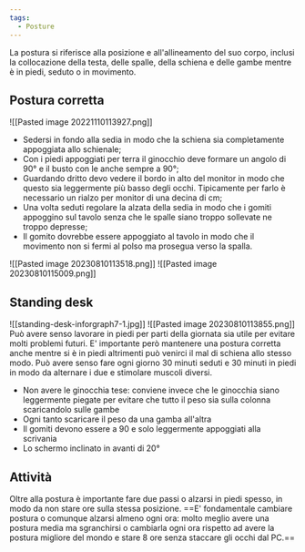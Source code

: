 ```yaml
---
tags:
  - Posture
---
```

La postura si riferisce alla posizione e all'allineamento del suo corpo, inclusi la collocazione della testa, delle spalle, della schiena e delle gambe mentre è in piedi, seduto o in movimento.

## Postura corretta
![[Pasted image 20221110113927.png]]

* Sedersi in fondo alla sedia in modo che la schiena sia completamente appoggiata allo schienale;
* Con i piedi appoggiati per terra il ginocchio deve formare un angolo di 90° e il busto con le anche sempre a 90°;
* Guardando dritto devo vedere il bordo in alto del monitor in modo che questo sia leggermente più basso degli occhi. Tipicamente per farlo è necessario un rialzo per monitor di una decina di cm;
* Una volta seduti regolare la alzata della sedia in modo che i gomiti appoggino sul tavolo senza che le spalle siano troppo sollevate ne troppo depresse;
* Il gomito dovrebbe essere appoggiato al tavolo in modo che il movimento non si fermi al polso ma prosegua verso la spalla.

![[Pasted image 20230810113518.png]]
![[Pasted image 20230810115009.png]]
## Standing desk
![[standing-desk-inforgraph7-1.jpg]]
![[Pasted image 20230810113855.png]]
Può avere senso lavorare in piedi per parti della giornata sia utile per evitare molti problemi futuri.
E' importante però mantenere una postura corretta anche mentre si è in piedi altrimenti può venirci il mal di schiena allo stesso modo.
Può avere senso fare ogni giorno 30 minuti seduti e 30 minuti in piedi in modo da alternare i due e stimolare muscoli diversi.
* Non avere le ginocchia tese: conviene invece che le ginocchia siano leggermente piegate per evitare che tutto il peso sia sulla colonna scaricandolo sulle gambe
* Ogni tanto scaricare il peso da una gamba all'altra
* Il gomiti devono essere a 90 e solo leggermente appoggiati alla scrivania
* Lo schermo inclinato in avanti di 20°

## Attività
Oltre alla postura è importante fare due passi o alzarsi in piedi spesso, in modo da non stare ore sulla stessa posizione.
==E' fondamentale cambiare postura o comunque alzarsi almeno ogni ora: molto meglio avere una postura media ma sgranchirsi o cambiarla ogni ora rispetto ad avere la postura migliore del mondo e stare 8 ore senza staccare gli occhi dal PC.==
